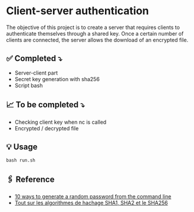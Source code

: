 # Client-server authentication

The objective of this project is to create a server that requires clients to authenticate themselves through a shared key. Once a certain number of clients are connected, the server allows the download of an encrypted file.

## ✅ Completed ⤵️
- Server-client part
- Secret key generation with sha256
- Script bash

## 📈 To be completed ⤵️
- Checking client key when nc is called
- Encrypted / decrypted file

<!-- ## 🔎 Server-client ⤵️ -->
<!-- ## 🔎 Client authentication ⤵️ -->
<!-- ## 🔎 Download encrypted file ⤵️ -->

## 💡 Usage

```
bash run.sh
```


## 🖇 Reference
- [10 ways to generate a random password from the command line](https://www.howtogeek.com/howto/30184/10-ways-to-generate-a-random-password-from-the-command-line)
- [Tout sur les algorithmes de hachage SHA1, SHA2 et le SHA256](https://www.tbs-certificats.com/FAQ/fr/sha256.html)